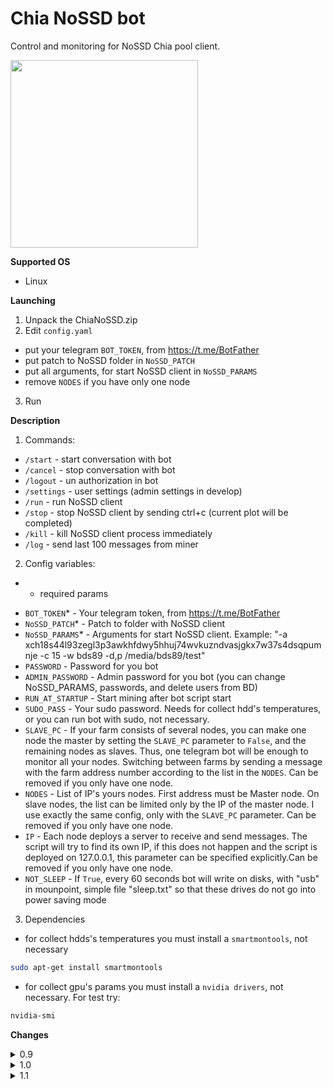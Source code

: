 # Chia NoSSD bot

Control and monitoring for NoSSD Chia pool client.

<img src="screenshots/1.gif" width="300">


**Supported OS**

- Linux

**Launching**


1. Unpack the ChiaNoSSD.zip
2. Edit `config.yaml` 
- put your telegram `BOT_TOKEN`, from https://t.me/BotFather
- put patch to NoSSD folder in `NoSSD_PATCH`
- put all arguments, for start NoSSD client in `NoSSD_PARAMS`
- remove `NODES` if you have only one node

3. Run

**Description**
1. Commands:
- `/start` - start conversation with bot
- `/cancel` - stop conversation with bot
- `/logout` - un authorization in bot
- `/settings` - user settings (admin settings in develop)
- `/run` - run NoSSD client
- `/stop` - stop NoSSD client by sending ctrl+c (current plot will be completed)
- `/kill` - kill NoSSD client process immediately
- `/log` - send last 100 messages from miner

2. Config variables:
* - required params
- `BOT_TOKEN`* - Your telegram token, from https://t.me/BotFather
- `NoSSD_PATCH`* - Patch to folder with NoSSD client
- `NoSSD_PARAMS`* - Arguments for start NoSSD client. Example: "-a xch18s44l93zegl3p3awkhfdwy5hhuj74wvkuzndvasjgkx7w37s4dsqpumnje -c 15 -w bds89 -d,p /media/bds89/test"
- `PASSWORD` - Password for you bot
- `ADMIN_PASSWORD` - Admin password for you bot (you can change NoSSD_PARAMS, passwords, and delete users from BD)
- `RUN_AT_STARTUP` - Start mining after bot script start
- `SUDO_PASS` - Your sudo password. Needs for collect hdd's temperatures, or you can run bot with sudo, not necessary.
- `SLAVE_PC` - If your farm consists of several nodes, you can make one node the master by setting the `SLAVE_PC` parameter to `False`, and the remaining nodes as slaves. 
Thus, one telegram bot will be enough to monitor all your nodes. 
Switching between farms by sending a message with the farm address number according to the list in the `NODES`. Can be removed if you only have one node.
- `NODES` - List of IP's yours nodes. First address must be Master node. On slave nodes, the list can be limited only by the IP of the master node. 
I use exactly the same config, only with the `SLAVE_PC` parameter. Can be removed if you only have one node.
- `IP` - Each node deploys a server to receive and send messages. 
The script will try to find its own IP, if this does not happen and the script is deployed on 127.0.0.1, 
this parameter can be specified explicitly.Can be removed if you only have one node.
- `NOT_SLEEP` - If `True`, every 60 seconds bot will write on disks, with "usb" in mounpoint, simple file "sleep.txt" so that these drives do not go into power saving mode

3. Dependencies
- for collect hdds's temperatures you must install a `smartmontools`, not necessary
```bash
sudo apt-get install smartmontools
```
- for collect gpu's params you must install a `nvidia drivers`, not necessary. For test try:
```bash
nvidia-smi
```
**Changes**
<details>
  <summary>0.9</summary>

    Please delete your users.db file after update
  - add `/log` command. Bot saves in memory last 100 messages from miner
  - add turn of warnings messages and/or errors messages in the settings
  - bug fixes
</details>

<details>
  <summary>1.0</summary>

  - add admin settings.
  - System info refreshing 5 seconds.
  - add netspace and wallet balance
  - bug fixes
</details>

<details>
  <summary>1.1</summary>

  - add `NOT_SLEEP` parameter,
  - bug fixes
</details>